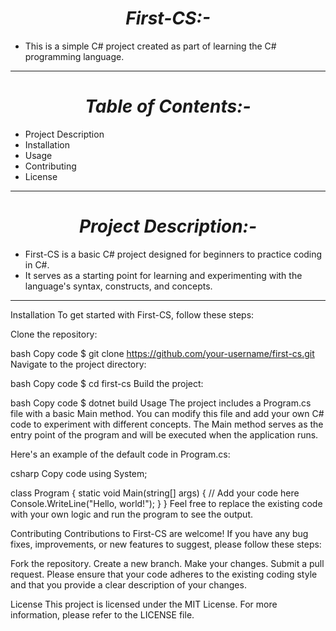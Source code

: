 <h1 align="center"><i>First-CS:-</i></h1>

- This is a simple C# project created as part of learning the C# programming language.
<hr>
<h1 align="center"><i>Table of Contents:-</i></h1>

- Project Description
- Installation
- Usage
- Contributing
- License
 <hr>
<h1 align="center"><i>Project Description:-</i></h1>

- First-CS is a basic C# project designed for beginners to practice coding in C#.
- It serves as a starting point for learning and experimenting with the language's syntax, constructs, and concepts.
<hr>
Installation
To get started with First-CS, follow these steps:

Clone the repository:

bash
Copy code
$ git clone https://github.com/your-username/first-cs.git
Navigate to the project directory:

bash
Copy code
$ cd first-cs
Build the project:

bash
Copy code
$ dotnet build
Usage
The project includes a Program.cs file with a basic Main method. You can modify this file and add your own C# code to experiment with different concepts. The Main method serves as the entry point of the program and will be executed when the application runs.

Here's an example of the default code in Program.cs:

csharp
Copy code
using System;

class Program
{
    static void Main(string[] args)
    {
        // Add your code here
        Console.WriteLine("Hello, world!");
    }
}
Feel free to replace the existing code with your own logic and run the program to see the output.

Contributing
Contributions to First-CS are welcome! If you have any bug fixes, improvements, or new features to suggest, please follow these steps:

Fork the repository.
Create a new branch.
Make your changes.
Submit a pull request.
Please ensure that your code adheres to the existing coding style and that you provide a clear description of your changes.

License
This project is licensed under the MIT License. For more information, please refer to the LICENSE file.
